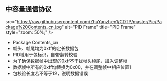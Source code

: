 ## 中容量通信协议
src="https://raw.githubusercontent.com/ZhuYanzhen1/CDTP/master/Pic/Package%20Contents_cn.jpg" alt="PID Frame" title="PID Frame" style="zoom: 50%;" />
  + Package Contents_cn
  + 帧头、帧尾均为0xff的定长数据包
  + PID域用于包标识，自带翻转校验
  + 为了确保数据帧中出现的0xff不干扰帧头桢尾，加入调整帧
  + 数据帧中所有的0xff均替换为0x00，并在调整帧中相应位置1
  + 包校验长度若不等于12，说明数据错误